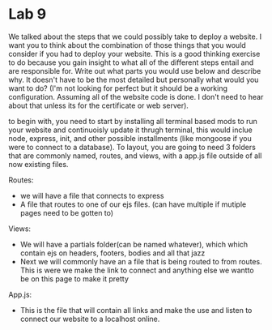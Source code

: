 # Lab 9

We talked about the steps that we could possibly take to deploy a website. I want you to think about the combination of those things that you would consider if you had to deploy your website. This is a good thinking exercise to do because you gain insight to what all of the different steps entail and are responsible for. Write out what parts you would use below and describe why. It doesn't have to be the most detailed but personally what would you want to do? (I'm not looking for perfect but it should be a working configuration. Assuming all of the website code is done. I don't need to hear about that unless its for the certificate or web server).

<!-- Answer Down Here -->
to begin with, you need to start by installing all terminal based mods to run your website and continuoisly update it thrugh terminal, this would inclue node, express, init, and other possible installments (like mongoose if you were to connect to a database).
To layout, you are going to need 3 folders that are commonly named, routes, and views, with a app.js file outside of all now 
existing files. 

Routes:
- we will have a file that connects to express 
- A file that routes to one of our ejs files. (can have multiple if mutiple pages need to be gotten to)

Views:
- We will have a partials folder(can be named whatever), which which contain ejs on headers, footers, bodies and all that jazz
- Next we will commonly have an a file that is being routed to from routes. This is were we make the link to connect and
anything else we wantto be on this page to make it pretty

App.js:
- This is the file that will contain all links and make the use and listen to connect our website to a localhost online.

